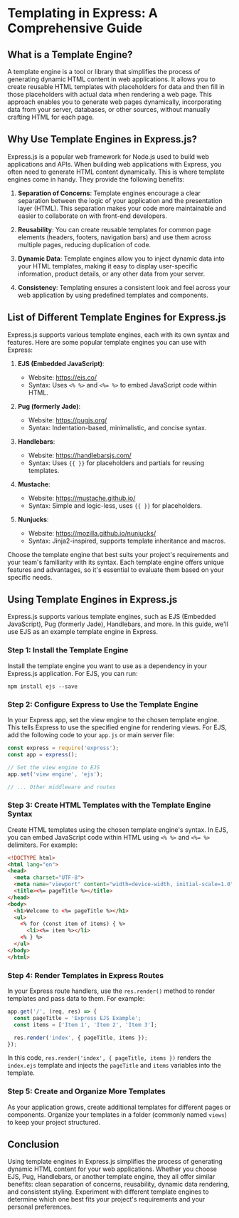 # Templating in Express: A Comprehensive Guide

## What is a Template Engine?

A template engine is a tool or library that simplifies the process of generating dynamic HTML content in web applications. It allows you to create reusable HTML templates with placeholders for data and then fill in those placeholders with actual data when rendering a web page. This approach enables you to generate web pages dynamically, incorporating data from your server, databases, or other sources, without manually crafting HTML for each page.

## Why Use Template Engines in Express.js?

Express.js is a popular web framework for Node.js used to build web applications and APIs. When building web applications with Express, you often need to generate HTML content dynamically. This is where template engines come in handy. They provide the following benefits:

1. **Separation of Concerns**: Template engines encourage a clear separation between the logic of your application and the presentation layer (HTML). This separation makes your code more maintainable and easier to collaborate on with front-end developers.

2. **Reusability**: You can create reusable templates for common page elements (headers, footers, navigation bars) and use them across multiple pages, reducing duplication of code.

3. **Dynamic Data**: Template engines allow you to inject dynamic data into your HTML templates, making it easy to display user-specific information, product details, or any other data from your server.

4. **Consistency**: Templating ensures a consistent look and feel across your web application by using predefined templates and components.

## List of Different Template Engines for Express.js

Express.js supports various template engines, each with its own syntax and features. Here are some popular template engines you can use with Express:

1. **EJS (Embedded JavaScript)**:
   - Website: https://ejs.co/
   - Syntax: Uses `<% %>` and `<%= %>` to embed JavaScript code within HTML.

2. **Pug (formerly Jade)**:
   - Website: https://pugjs.org/
   - Syntax: Indentation-based, minimalistic, and concise syntax.

3. **Handlebars**:
   - Website: https://handlebarsjs.com/
   - Syntax: Uses `{{ }}` for placeholders and partials for reusing templates.

4. **Mustache**:
   - Website: https://mustache.github.io/
   - Syntax: Simple and logic-less, uses `{{ }}` for placeholders.

5. **Nunjucks**:
   - Website: https://mozilla.github.io/nunjucks/
   - Syntax: Jinja2-inspired, supports template inheritance and macros.


Choose the template engine that best suits your project's requirements and your team's familiarity with its syntax. Each template engine offers unique features and advantages, so it's essential to evaluate them based on your specific needs.

## Using Template Engines in Express.js

Express.js supports various template engines, such as EJS (Embedded JavaScript), Pug (formerly Jade), Handlebars, and more. In this guide, we'll use EJS as an example template engine in Express.

### Step 1: Install the Template Engine

Install the template engine you want to use as a dependency in your Express.js application. For EJS, you can run:

```
npm install ejs --save
```

### Step 2: Configure Express to Use the Template Engine

In your Express app, set the view engine to the chosen template engine. This tells Express to use the specified engine for rendering views. For EJS, add the following code to your `app.js` or main server file:

```javascript
const express = require('express');
const app = express();

// Set the view engine to EJS
app.set('view engine', 'ejs');

// ... Other middleware and routes
```

### Step 3: Create HTML Templates with the Template Engine Syntax

Create HTML templates using the chosen template engine's syntax. In EJS, you can embed JavaScript code within HTML using `<% %>` and `<%= %>` delimiters. For example:

```html
<!DOCTYPE html>
<html lang="en">
<head>
  <meta charset="UTF-8">
  <meta name="viewport" content="width=device-width, initial-scale=1.0">
  <title><%= pageTitle %></title>
</head>
<body>
  <h1>Welcome to <%= pageTitle %></h1>
  <ul>
    <% for (const item of items) { %>
      <li><%= item %></li>
    <% } %>
  </ul>
</body>
</html>
```

### Step 4: Render Templates in Express Routes

In your Express route handlers, use the `res.render()` method to render templates and pass data to them. For example:

```javascript
app.get('/', (req, res) => {
  const pageTitle = 'Express EJS Example';
  const items = ['Item 1', 'Item 2', 'Item 3'];

  res.render('index', { pageTitle, items });
});
```

In this code, `res.render('index', { pageTitle, items })` renders the `index.ejs` template and injects the `pageTitle` and `items` variables into the template.

### Step 5: Create and Organize More Templates

As your application grows, create additional templates for different pages or components. Organize your templates in a folder (commonly named `views`) to keep your project structured.

## Conclusion

Using template engines in Express.js simplifies the process of generating dynamic HTML content for your web applications. Whether you choose EJS, Pug, Handlebars, or another template engine, they all offer similar benefits: clean separation of concerns, reusability, dynamic data rendering, and consistent styling. Experiment with different template engines to determine which one best fits your project's requirements and your personal preferences.